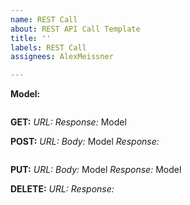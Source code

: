 ```yaml
---
name: REST Call
about: REST API Call Template
title: ''
labels: REST Call
assignees: AlexMeissner

---
```


**Model:**
```json

```

**GET:**
_URL:_
_Response:_ Model

**POST:**
_URL:_
_Body:_ Model
_Response:_
```json

```

**PUT:**
_URL:_
_Body:_ Model
_Response:_ Model

**DELETE:**
_URL:_
_Response:_ 
```json

```
